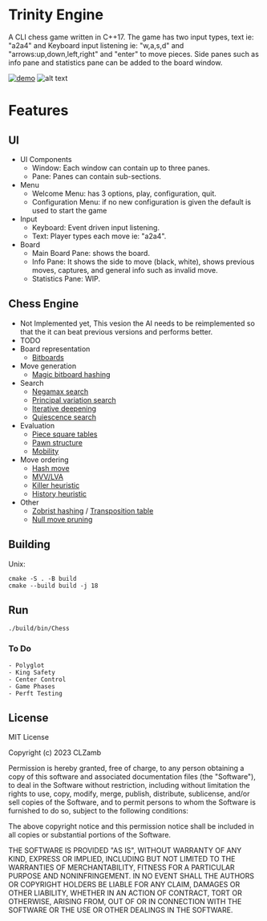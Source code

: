 # Trinity Engine
A CLI chess game written in C++17.
The game has two input types, text ie: "a2a4" and 
Keyboard input listening ie: "w,a,s,d" and "arrows:up,down,left,right" and "enter" to move pieces.
Side panes such as info pane and statistics pane can be added to the board window.

[![demo](https://asciinema.org/a/rmERXeUQ3NtZV9hqdSLAoO0nY.svg)](https://asciinema.org/a/rmERXeUQ3NtZV9hqdSLAoO0nY?autoplay=1)
![alt text](https://raw.githubusercontent.com/CLZamb/trinity_engine/dev/chess_screenshot.png)

# Features
## UI
- UI Components
    - Window: Each window can contain up to three panes.
    - Pane: Panes can contain sub-sections.
- Menu
    - Welcome Menu: has 3 options, play, configuration, quit.
    - Configuration Menu: if no new configuration is given the default is used to start the game
- Input
    - Keyboard: Event driven input listening.
    - Text: Player types each move ie: "a2a4".
- Board
    - Main Board Pane: shows the board.
    - Info Pane: It shows the side to move (black, white), shows previous moves, captures, and general info such as invalid move.
    - Statistics Pane: WIP.
## Chess Engine
- Not Implemented yet, This vesion the AI needs to be reimplemented so that the it can beat previous versions and performs better.
- TODO
- Board representation
    - [Bitboards](https://en.wikipedia.org/wiki/Bitboard)
- Move generation
    - [Magic bitboard hashing](https://www.chessprogramming.org/Magic_Bitboards)
- Search
    - [Negamax search](https://www.chessprogramming.org/Negamax)
    - [Principal variation search](https://www.chessprogramming.org/Principal_Variation_Search)
    - [Iterative deepening](https://en.wikipedia.org/wiki/Iterative_deepening_depth-first_search)
    - [Quiescence search](https://en.wikipedia.org/wiki/Quiescence_search)
- Evaluation
    - [Piece square tables](https://www.chessprogramming.org/Piece-Square_Tables)
    - [Pawn structure](https://www.chessprogramming.org/Pawn_Structure)
    - [Mobility](https://www.chessprogramming.org/Mobility)
- Move ordering
    - [Hash move](https://www.chessprogramming.org/Hash_Move)
    - [MVV/LVA](https://www.chessprogramming.org/MVV-LVA)
    - [Killer heuristic](https://www.chessprogramming.org/Killer_Heuristic)
    - [History heuristic](https://www.chessprogramming.org/History_Heuristic)
- Other
    - [Zobrist hashing](https://www.chessprogramming.org/Zobrist_Hashing) / [Transposition table](https://en.wikipedia.org/wiki/Transposition_table)
    - [Null move pruning](https://www.chessprogramming.org/Null_Move_Pruning)

## Building
Unix:
```
cmake -S . -B build 
cmake --build build -j 18

```
## Run
```
./build/bin/Chess

```
### To Do
```
- Polyglot
- King Safety
- Center Control
- Game Phases 
- Perft Testing
```

## License
MIT License

Copyright (c) 2023 CLZamb 

Permission is hereby granted, free of charge, to any person obtaining a copy
of this software and associated documentation files (the "Software"), to deal
in the Software without restriction, including without limitation the rights
to use, copy, modify, merge, publish, distribute, sublicense, and/or sell
copies of the Software, and to permit persons to whom the Software is
furnished to do so, subject to the following conditions:

The above copyright notice and this permission notice shall be included in all
copies or substantial portions of the Software.

THE SOFTWARE IS PROVIDED "AS IS", WITHOUT WARRANTY OF ANY KIND, EXPRESS OR
IMPLIED, INCLUDING BUT NOT LIMITED TO THE WARRANTIES OF MERCHANTABILITY,
FITNESS FOR A PARTICULAR PURPOSE AND NONINFRINGEMENT. IN NO EVENT SHALL THE
AUTHORS OR COPYRIGHT HOLDERS BE LIABLE FOR ANY CLAIM, DAMAGES OR OTHER
LIABILITY, WHETHER IN AN ACTION OF CONTRACT, TORT OR OTHERWISE, ARISING FROM,
OUT OF OR IN CONNECTION WITH THE SOFTWARE OR THE USE OR OTHER DEALINGS IN THE
SOFTWARE.

